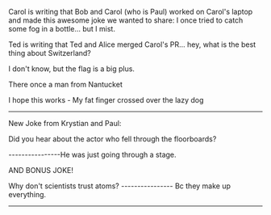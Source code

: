 Carol is writing that Bob and Carol (who is Paul) worked on Carol's laptop and made this awesome joke we wanted to share:
I once tried to catch some fog in a bottle... but I mist.

Ted is writing that Ted and Alice merged Carol's PR... hey, what is the best thing about Switzerland? 

I don't know, but the flag is a big plus. 


There once a man from Nantucket

I hope this works - My fat finger crossed over the lazy dog

*******
New Joke from Krystian and Paul:

Did you hear about the actor who fell through the floorboards?

----------------He was just going through a stage.

AND BONUS JOKE!

Why don't scientists trust atoms?
----------------   Bc they make up everything.


*******